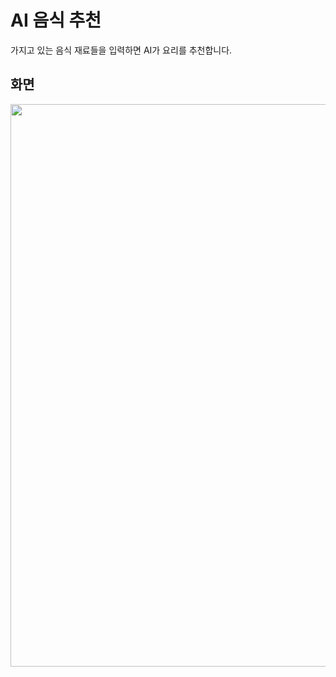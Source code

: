 # AI 음식 추천
가지고 있는 음식 재료들을 입력하면 AI가 요리를 추천합니다.

## 화면
<img src="https://github.com/Deeklming/OrmiProject1/assets/71743128/49fbf6bc-34e8-4d95-889c-350217ca6b2e" width="900" />
